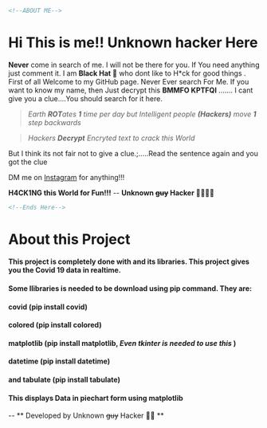 
```html
<!--ABOUT ME-->
```


# Hi This is me!! Unknown hacker Here

**Never** come in search of me. I will not be there for you. If You need anything just comment it. I am **Black Hat :tophat:** who dont like to H*ck for good things  . First of all Welcome to my GitHub page. Never Ever search For Me. If you want to know my name, then Just decrypt this
**BMMFO KPTFQI** ....... I cant give you a clue....You should search for it here.


>   *Earth **ROT**ates **1** time per day but Intelligent people **(Hackers)** move **1** step backwards* 

> *Hackers **Decrypt** Encryted text to crack this World*


But I think its not fair not to give a clue.;.....Read the sentence again and you got  the clue

DM me on [Instagram](www.instagram.com/tamizhan.ml) for anything!!!

**H4CK1NG this World for Fun!!!**
                                     -- **Unknown ~~guy~~ Hacker :male_detective::male_detective:**

```html
<!--Ends Here-->
```

# About this Project

#### This project is completely done with and its libraries. This project gives you the Covid 19 data in realtime.
#### Some llibraries is needed to be download using pip command. They are:
#### covid (pip install covid)
#### colored (pip install colored)
#### matplotlib (pip install matplotlib,  *Even tkinter is needed to use this* )
#### datetime (pip install datetime)
#### and tabulate (pip install tabulate)


####  This displays Data in piechart form using matplotlib
-- ** Developed by Unknown ~~guy~~ Hacker :male_detective: **

 
